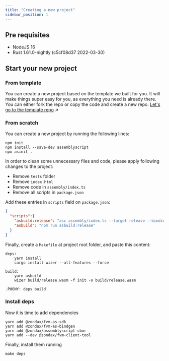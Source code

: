 ```yaml
---
title: "Creating a new project"
sidebar_position: 1
---
```


## Pre requisites
- NodeJS 16
- Rust 1.61.0-nightly (c5cf08d37 2022-03-30)

## Start your new project

### From template
You can create a new project based on the template we built for you. 
It will make things super easy for you, as everything you need is already there. 
You can either fork the repo or copy the code and create a new repo. 
[Let's go to the template repo](https://github.com/Zondax/fil-template-actor-as) :arrow_upper_right:

### From scratch
You can create a new project by running the following lines:
```
npm init
npm install --save-dev assemblyscript
npx asinit .
```

In order to clean some unnecessary files and code, please apply following changes to the project:
- Remove `tests` folder 
- Remove `index.html` 
- Remove code in `assembly/index.ts` 
- Remove all scripts in `package.json`

Add these entries in `scripts` field on `package.json`:

```json
{
  "scripts":{
    "asbuild:release": "asc assembly/index.ts --target release --bindings esm --use abort= --transform  @zondax/fvm-as-bindgen",
    "asbuild": "npm run asbuild:release"
  }
}
```

Finally, create a `Makefile` at project root folder, and paste this content: 
```
deps:
	yarn install
	cargo install wizer --all-features --force

build:
	yarn asbuild
	wizer build/release.wasm -f init -o build/release.wasm

.PHONY: deps build
```

### Install deps

Now it is time to add dependencies
```
yarn add @zondax/fvm-as-sdk
yarn add @zondax/fvm-as-bindgen
yarn add @zondax/assemblyscript-cbor
yarn add --dev @zondax/fvm-client-tool
```

Finally, install them running
```
make deps
```
